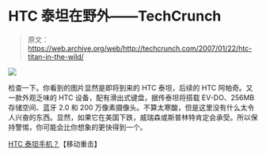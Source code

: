 # HTC 泰坦在野外——TechCrunch

> 原文：<https://web.archive.org/web/http://techcrunch.com/2007/01/22/htc-titan-in-the-wild/>

![](img/bca768f9dc7da31bb9fd172860f999c5.png)

检查一下。你看到的图片显然是即将到来的 HTC 泰坦，后续的 HTC 阿帕奇。又一款外观乏味的 HTC 设备，配有滑出式键盘，据传泰坦将搭载 EV-DO、256MB 存储空间、蓝牙 2.0 和 200 万像素摄像头。不算太寒酸，但是这里没有什么太令人兴奋的东西。显然，如果它在美国下跌，威瑞森或斯普林特肯定会承受。所以保持警惕，你可能会比你想象的更快得到一个。

[HTC 泰坦手机？](https://web.archive.org/web/20201020070358/http://www.mobilewhack.com/htc-titan-phone/)【移动重击】